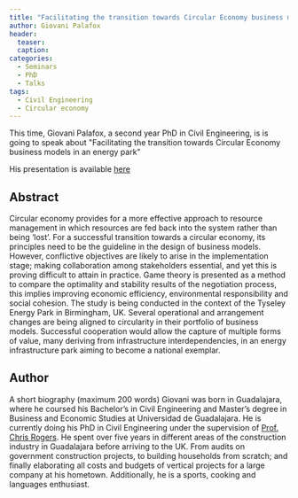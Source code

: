 ```yaml
---
title: "Facilitating the transition towards Circular Economy business models in an energy park"
author: Giovani Palafox
header:
  teaser:
  caption: 
categories:
  - Seminars
  - PhD
  - Talks
tags:
  - Civil Engineering
  - Circular economy
---
```


This time, Giovani Palafox, a second year PhD in Civil Engineering,
is is going to speak about "Facilitating the transition towards Circular
Economy business models in an energy park"

His presentation is available [here](https://github.com/MexicanSocietyUoB/seminars/blob/master/assets/slides/gpalafox012018/slides.pdf)



## Abstract
Circular economy provides for a more effective approach to resource management in which resources are fed back into the system rather than being ‘lost’. For a successful transition towards a circular economy, its principles need to be the guideline in the design of business models. However, conflictive objectives are likely to arise in the implementation stage; making collaboration among stakeholders essential, and yet this is proving difficult to attain in practice. Game theory is presented as a method to compare the optimality and stability results of the negotiation process, this implies improving economic efficiency, environmental responsibility and social cohesion. The study is being conducted in the context of the Tyseley Energy Park in Birmingham, UK. Several operational and arrangement changes are being aligned to circularity in their portfolio of business models. Successful cooperation would allow the capture of multiple forms of value, many deriving from infrastructure interdependencies, in an energy infrastructure park aiming to become a national exemplar.

## Author
A short biography (maximum 200 words)
Giovani was born in Guadalajara, where he coursed his Bachelor’s in Civil Engineering and Master’s degree in Business and Economic Studies at Universidad de Guadalajara. He is currently doing his PhD in Civil Engineering under the supervision of [Prof. Chris Rogers](https://www.birmingham.ac.uk/staff/profiles/civil/rogers-christopher.aspx). He spent over five years in different areas of the construction industry in Guadalajara before arriving to the UK. From audits on government construction projects, to building households from scratch; and finally elaborating all costs and budgets of vertical projects for a large company at his hometown. Additionally, he is a sports, cooking and languages enthusiast.
